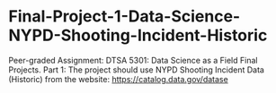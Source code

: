 # Final-Project-1-Data-Science-NYPD-Shooting-Incident-Historic
Peer-graded Assignment: DTSA 5301: Data Science as a Field Final Projects. Part 1: The project should use NYPD Shooting Incident Data (Historic)  from the website: https://catalog.data.gov/datase
